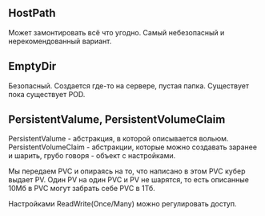 ## HostPath
Может замонтировать всё что угодно. Самый небезопасный и нерекомендованный вариант.

## EmptyDir
Безопасный. Создается где-то на сервере, пустая папка. Существует пока существует POD.

## PersistentValume, PersistentVolumeClaim

PersistentValume - абстракция, в которой описывается вольюм.
PersistentVolumeClaim - абстракции, которые можно создавать заранее и шарить, грубо говоря - объект с настройками.

Мы передаем PVC и опираясь на то, что написано в этом PVC кубер выдает PV. Один PV на один PVC и PV не шарятся, то есть описанные 10Мб в PVC могут забрать себе PVC в 1Тб.

Настройками ReadWrite(Once/Many) можно регулировать доступ.
